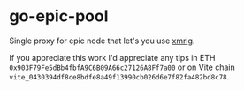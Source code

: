 # go-epic-pool

Single proxy for epic node that let's you use [xmrig](https://github.com/crackcomm/xmrig/tree/epic).

If you appreciate this work I'd appreciate any tips in ETH `0x903F79Fe5dBb4fbfA9C6B09A66c27126A8Ff7a00` or on Vite chain `vite_0430394df8ce8bdfe8a49f13990cb026d6e7f82fa482bd8c78`.

